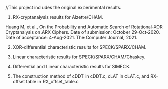 //This project includes the original experimental results.


1. RX-cryptanalysis results for Alzette/CHAM.

  Huang M, et al., On the Probability and Automatic Search of Rotational-XOR Cryptanalysis on ARX Ciphers. Date of submission: October 29-Oct-2020. Date of acceptance: 4-Aug-2021. The Computer Journal, 2021.


2. XOR-differential characteristic results for SPECK/SPARX/CHAM.

3. Linear characteristic results for SPECK/SPARX/CHAM/Chaskey.

4. Differential and Linear characteristic results for SIMECK.

5. The construction method of cDDT in cDDT.c, cLAT in cLAT.c, and RX-offset table in RX_offset_table.c





